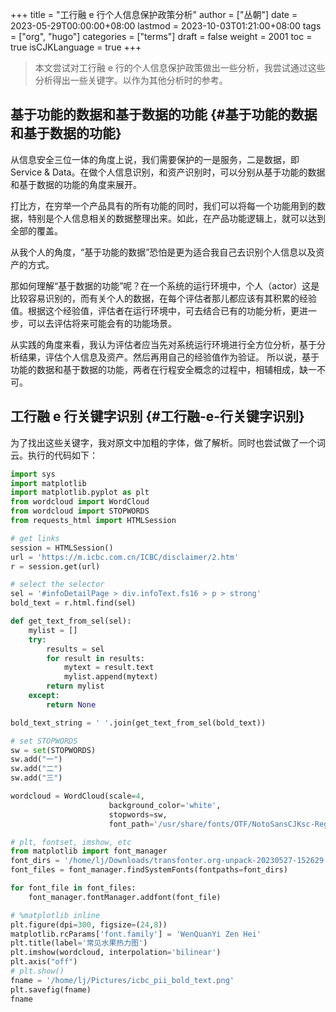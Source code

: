 +++
title = "工行融 e 行个人信息保护政策分析"
author = ["丛朝"]
date = 2023-05-29T00:00:00+08:00
lastmod = 2023-10-03T01:21:00+08:00
tags = ["org", "hugo"]
categories = ["terms"]
draft = false
weight = 2001
toc = true
isCJKLanguage = true
+++

> 本文尝试对工行融 e 行的个人信息保护政策做出一些分析，我尝试通过这些分析得出一些关键字。以作为其他分析时的参考。


## 基于功能的数据和基于数据的功能 {#基于功能的数据和基于数据的功能}

从信息安全三位一体的角度上说，我们需要保护的一是服务，二是数据，即 Service &amp; Data。在做个人信息识别，和资产识别时，可以分别从基于功能的数据和基于数据的功能的角度来展开。

打比方，在穷举一个产品具有的所有功能的同时，我们可以将每一个功能用到的数据，特别是个人信息相关的数据整理出来。如此，在产品功能逻辑上，就可以达到全部的覆盖。

从我个人的角度，“基于功能的数据”恐怕是更为适合我自己去识别个人信息以及资产的方式。

那如何理解“基于数据的功能”呢？在一个系统的运行环境中，个人（actor）这是比较容易识别的，而有关个人的数据，在每个评估者那儿都应该有其积累的经验值。根据这个经验值，评估者在运行环境中，可去结合已有的功能分析，更进一步，可以去评估将来可能会有的功能场景。

从实践的角度来看，我认为评估者应当先对系统运行环境进行全方位分析，基于分析结果，评估个人信息及资产。然后再用自己的经验值作为验证。
所以说，基于功能的数据和基于数据的功能，两者在行程安全概念的过程中，相辅相成，缺一不可。


## 工行融 e 行关键字识别 {#工行融-e-行关键字识别}

为了找出这些关键字，我对原文中加粗的字体，做了解析。同时也尝试做了一个词云。执行的代码如下：

```python
import sys
import matplotlib
import matplotlib.pyplot as plt
from wordcloud import WordCloud
from wordcloud import STOPWORDS
from requests_html import HTMLSession

# get links
session = HTMLSession()
url = 'https://m.icbc.com.cn/ICBC/disclaimer/2.htm'
r = session.get(url)

# select the selector
sel = '#infoDetailPage > div.infoText.fs16 > p > strong'
bold_text = r.html.find(sel)

def get_text_from_sel(sel):
    mylist = []
    try:
        results = sel
        for result in results:
            mytext = result.text
            mylist.append(mytext)
        return mylist
    except:
        return None

bold_text_string = ' '.join(get_text_from_sel(bold_text))

# set STOPWORDS
sw = set(STOPWORDS)
sw.add("一")
sw.add("二")
sw.add("三")

wordcloud = WordCloud(scale=4,
                      background_color='white',
                      stopwords=sw,
                      font_path='/usr/share/fonts/OTF/NotoSansCJKsc-Regular.otf').generate(bold_text_string)

# plt, fontset, imshow, etc
from matplotlib import font_manager
font_dirs = '/home/lj/Downloads/transfonter.org-unpack-20230527-152629'
font_files = font_manager.findSystemFonts(fontpaths=font_dirs)

for font_file in font_files:
    font_manager.fontManager.addfont(font_file)

# %matplotlib inline
plt.figure(dpi=300, figsize=(24,8))
matplotlib.rcParams['font.family'] = 'WenQuanYi Zen Hei'
plt.title(label='常见水果热力图')
plt.imshow(wordcloud, interpolation='bilinear')
plt.axis("off")
# plt.show()
fname = '/home/lj/Pictures/icbc_pii_bold_text.png'
plt.savefig(fname)
fname
```
